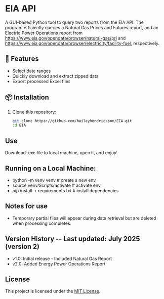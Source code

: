 # EIA API

A GUI-based Python tool to query two reports from the EIA API. The program efficiently queries a Natural Gas Prices and Futures report, and an Electric Power Operations report from https://www.eia.gov/opendata/browser/natural-gas/pri and https://www.eia.gov/opendata/browser/electricity/facility-fuel, respectively.

## 🔧 Features
- Select date ranges
- Quickly download and extract zipped data
- Export processed Excel files

## 📦 Installation

1. Clone this repository:
   ```bash
   git clone https://github.com/haileyhendrickson/EIA.git
   cd EIA

## Use
Download .exe file to local machine, open it, and enjoy!

## Running on a Local Machine:
- python -m venv venv  # create a new env
- source venv/Scripts/activate  # activate env
- pip install -r requirements.txt  # install dependencies

## Notes for use 
- Temporary partial files will appear during data retrieval but are deleted when processing completes.


## Version History -- Last updated: July 2025 (version 2) 
- v1.0: Initial release - Included Natural Gas Report
- v2.0: Added Energy Power Operations Report

## License
This project is licensed under the [MIT License](LICENSE).
